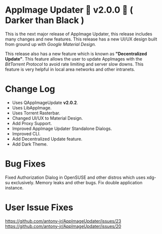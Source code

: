 # AppImage Updater 🐅 v2.0.0 🐅 ( Darker than Black )

This is the next major release of AppImage Updater, this release includes many changes and new features.
This release has a new UI/UX design built from ground up with *Google Material Design.*

This release also has a new feature which is known as **"Decentralized Update"**. This feature allows the user to 
update AppImages with the *BitTorrent Protocol* to avoid rate limiting and server slow downs. This feature is very helpful in local area networks and other intranets.

# Change Log

   * Uses QAppImageUpdate **v2.0.2**.
   * Uses LibAppImage.
   * Uses Torrent Rasterbar.
   * Changed UI/UX to Material Design.
   * Add Proxy Support.
   * Improved AppImage Updater Standalone Dialogs.
   * Improved CLI.
   * Add Decentralized Update feature.
   * Add Dark Theme.

# Bug Fixes

Fixed Authorization Dialog in OpenSUSE and other distros which uses xdg-su exclusively. Memory leaks and other bugs.
Fix double application instance.

# User Issue Fixes

https://github.com/antony-jr/AppImageUpdater/issues/23
https://github.com/antony-jr/AppImageUpdater/issues/20
